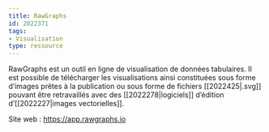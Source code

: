 ```yaml
---
title: RawGraphs
id: 2022371
tags:
- Visualisation
type: ressource
---
```


RawGraphs est un outil en ligne de visualisation de données tabulaires. Il est possible de télécharger les visualisations ainsi constituées sous forme d’images prêtes à la publication ou sous forme de fichiers [[2022425|.svg]] pouvant être retravaillés avec des [[2022278|logiciels]] d’édition d’[[2022227|images vectorielles]].

Site web : <https://app.rawgraphs.io>

